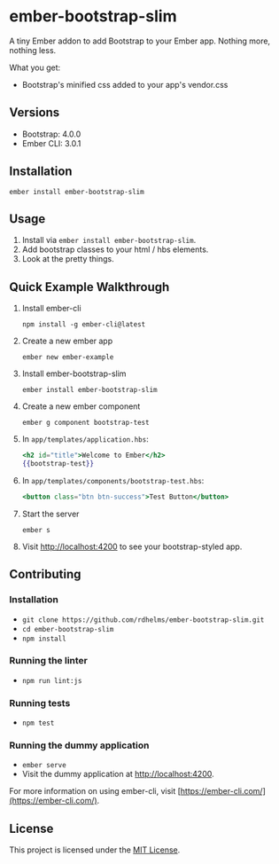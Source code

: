 ember-bootstrap-slim
==============================================================================

A tiny Ember addon to add Bootstrap to your Ember app. Nothing more, nothing less.

What you get:

* Bootstrap's minified css added to your app's vendor.css

Versions
------------------------------------------------------------------------------

* Bootstrap: 4.0.0
* Ember CLI: 3.0.1

Installation
------------------------------------------------------------------------------

```
ember install ember-bootstrap-slim
```


Usage
------------------------------------------------------------------------------

1. Install via `ember install ember-bootstrap-slim`.
2. Add bootstrap classes to your html / hbs elements.
3. Look at the pretty things.

Quick Example Walkthrough
------------------------------------------------------------------------------

1. Install ember-cli
    ```
    npm install -g ember-cli@latest
    ```
2. Create a new ember app
    ```
    ember new ember-example
    ```
3. Install ember-bootstrap-slim
    ```
    ember install ember-bootstrap-slim
    ```
4. Create a new ember component
    ```
    ember g component bootstrap-test
    ```
5. In `app/templates/application.hbs`:
    ```hbs
    <h2 id="title">Welcome to Ember</h2>
    {{bootstrap-test}}
    ```
6. In `app/templates/components/bootstrap-test.hbs`:
    ```hbs
    <button class="btn btn-success">Test Button</button>
    ```
7. Start the server
    ```
    ember s
    ```
8. Visit [http://localhost:4200](http://localhost:4200) to see your bootstrap-styled app.

Contributing
------------------------------------------------------------------------------

### Installation

* `git clone https://github.com/rdhelms/ember-bootstrap-slim.git`
* `cd ember-bootstrap-slim`
* `npm install`

### Running the linter

* `npm run lint:js`

### Running tests

* `npm test`

### Running the dummy application

* `ember serve`
* Visit the dummy application at [http://localhost:4200](http://localhost:4200).

For more information on using ember-cli, visit [https://ember-cli.com/](https://ember-cli.com/).

License
------------------------------------------------------------------------------

This project is licensed under the [MIT License](LICENSE.md).
